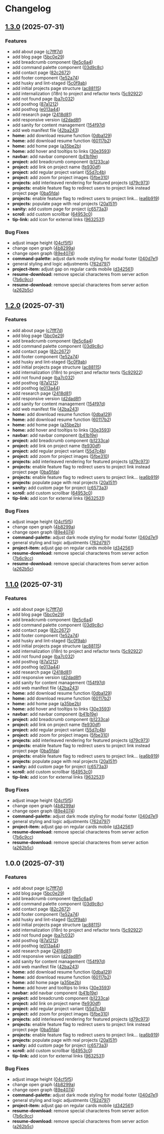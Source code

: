 # Changelog

## [1.3.0](https://github.com/kwojtyla/karolwojtyla/compare/v1.2.0...v1.3.0) (2025-07-31)


### Features

* add about page ([c7fff7d](https://github.com/kwojtyla/karolwojtyla/commit/c7fff7dec46ef5e1401f6c654223e95864427dfc))
* add blog page ([5bc0e29](https://github.com/kwojtyla/karolwojtyla/commit/5bc0e294cbcc61885f926e0ba1ea4d8cd8ea714a))
* add breadcrumb component ([9e5c6a4](https://github.com/kwojtyla/karolwojtyla/commit/9e5c6a4fdfa67b28c55aa91a45b134f90d1f67c5))
* add command palette component ([03d9c8c](https://github.com/kwojtyla/karolwojtyla/commit/03d9c8c31d6e38bb8fee66a4970d84a13c3f9236))
* add contact page ([82c2672](https://github.com/kwojtyla/karolwojtyla/commit/82c26726d181b309217b569f70de197515c98864))
* add footer component ([1e52a74](https://github.com/kwojtyla/karolwojtyla/commit/1e52a74fa09ecac9ea4de6b0c74fcc501a814aa8))
* add husky and lint-staged ([5c0f9ab](https://github.com/kwojtyla/karolwojtyla/commit/5c0f9ab32991d068f13e1be9addcc5a6a774f038))
* add initial projects page structure ([ac88115](https://github.com/kwojtyla/karolwojtyla/commit/ac88115ea2facdf26ec2aec7621ad0534a1659a3))
* add internalization (i18n) to project and refactor texts ([5c92922](https://github.com/kwojtyla/karolwojtyla/commit/5c92922734e32ee4488a983ae0d4571b8dd0d3d8))
* add not found page ([ba7c032](https://github.com/kwojtyla/karolwojtyla/commit/ba7c03220517e0e770f724a6c976ad5ca96f1615))
* add posthog ([87a1212](https://github.com/kwojtyla/karolwojtyla/commit/87a12121b704ca4514c324b1d59995d96cb4ab5d))
* add posthog ([e013a44](https://github.com/kwojtyla/karolwojtyla/commit/e013a4411906c1d855843eccb7723a2a620e38e4))
* add research page ([2418d81](https://github.com/kwojtyla/karolwojtyla/commit/2418d817aa4a9dbed3952ce624a49bde748d05c4))
* add responsive version ([d2dad8f](https://github.com/kwojtyla/karolwojtyla/commit/d2dad8f8686f9a23b408127b0e697e9b6e42562b))
* add sanity for content management ([154f97d](https://github.com/kwojtyla/karolwojtyla/commit/154f97d2d1ff6f252267cf6996169cb184059eaa))
* add web manifest file ([42ba243](https://github.com/kwojtyla/karolwojtyla/commit/42ba2433b9a4f726563a05c02a82de6f7aedb6bf))
* **home:** add download resume function ([0dba129](https://github.com/kwojtyla/karolwojtyla/commit/0dba12950701983278bc1716267b9b25fd5d9608))
* **home:** add download resume function ([60117b2](https://github.com/kwojtyla/karolwojtyla/commit/60117b28912055fb60b1d3b15fbef2672183ace5))
* **home:** add home page ([a35be2b](https://github.com/kwojtyla/karolwojtyla/commit/a35be2b0c353a86956252e13754ffda14f90b6af))
* **home:** add hover and tooltips to links ([30e3593](https://github.com/kwojtyla/karolwojtyla/commit/30e3593a3657623adcf745bef9152733363cadbf))
* **navbar:** add navbar component ([b41b19e](https://github.com/kwojtyla/karolwojtyla/commit/b41b19ec456ca312ce660c31def544b2107fa952))
* **project:** add breadcrumb component ([b1233ca](https://github.com/kwojtyla/karolwojtyla/commit/b1233ca3cfc2da097b1d7892009bf85dd421db9a))
* **project:** add link on project name ([fe930df](https://github.com/kwojtyla/karolwojtyla/commit/fe930df8b592b7f9fe78f4f1821bb272e359455f))
* **project:** add regular project variant ([55d7c4b](https://github.com/kwojtyla/karolwojtyla/commit/55d7c4b55f88dc4d95ce23eb8f65465e24ef449f))
* **project:** add zoom for project images ([5fbe310](https://github.com/kwojtyla/karolwojtyla/commit/5fbe31084e11c651aa2de68f9ad393d0372d189f))
* **projects:** add interleaved rendering for featured projects ([d79c973](https://github.com/kwojtyla/karolwojtyla/commit/d79c9730274ce711e184c679f293f0cbf0812efa))
* **projects:** enable feature flag to redirect users to project link instead project page ([0ba5fda](https://github.com/kwojtyla/karolwojtyla/commit/0ba5fda6d6b44c007c5fcd6b612ae2b074d1865b))
* **projects:** enable feature flag to redirect users to project link… ([ea6b919](https://github.com/kwojtyla/karolwojtyla/commit/ea6b919a75e4c25f83608ec6cc10825c93900b37))
* **projects:** populate page with real projects ([20a151f](https://github.com/kwojtyla/karolwojtyla/commit/20a151ff0856d71894fa74cc5916e31165804573))
* **sanity:** add custom page for project ([c6573a3](https://github.com/kwojtyla/karolwojtyla/commit/c6573a3277ef4f07068364e03b30c4ecb215d34b))
* **scroll:** add custom scrollbar ([64953c0](https://github.com/kwojtyla/karolwojtyla/commit/64953c07d61963e8aed8f653e25fe9cc0639ea93))
* **tip-link:** add icon for external links ([9632531](https://github.com/kwojtyla/karolwojtyla/commit/9632531307ff5c21dd488f718d55bec96b9b46fe))


### Bug Fixes

* adjust image height ([04cf5f5](https://github.com/kwojtyla/karolwojtyla/commit/04cf5f5c6ac986e8d2a791dee35827f23dfdf2a5))
* change open graph ([4b8299a](https://github.com/kwojtyla/karolwojtyla/commit/4b8299a4948783dfa1d7c430cf0ad729a6da8b54))
* change open graph ([89e4074](https://github.com/kwojtyla/karolwojtyla/commit/89e407405665bade1a13b26aedb731b668b59661))
* **command-palette:** adjust dark mode styling for modal footer ([040d7e1](https://github.com/kwojtyla/karolwojtyla/commit/040d7e1602324e696a8a40628f0fe8e52c615c27))
* general styling and logic adjustments ([762d797](https://github.com/kwojtyla/karolwojtyla/commit/762d797346a3e59e6281c85e94137038b9f27d61))
* **project-item:** adjust gap on regular cards mobile ([d342561](https://github.com/kwojtyla/karolwojtyla/commit/d3425612de3bc64db05f9ac0b36234bd82a7b3fe))
* **resume-download:** remove special characteres from server action ([7b6c9cc](https://github.com/kwojtyla/karolwojtyla/commit/7b6c9cc137ff3716a32859d6d5e26bb8d499f7a3))
* **resume-download:** remove special characteres from server action ([a262b5c](https://github.com/kwojtyla/karolwojtyla/commit/a262b5cdb496cbce49e7a22190dec764d440715a))

## [1.2.0](https://github.com/kwojtyla/karolwojtyla/compare/v1.1.0...v1.2.0) (2025-07-31)


### Features

* add about page ([c7fff7d](https://github.com/kwojtyla/karolwojtyla/commit/c7fff7dec46ef5e1401f6c654223e95864427dfc))
* add blog page ([5bc0e29](https://github.com/kwojtyla/karolwojtyla/commit/5bc0e294cbcc61885f926e0ba1ea4d8cd8ea714a))
* add breadcrumb component ([9e5c6a4](https://github.com/kwojtyla/karolwojtyla/commit/9e5c6a4fdfa67b28c55aa91a45b134f90d1f67c5))
* add command palette component ([03d9c8c](https://github.com/kwojtyla/karolwojtyla/commit/03d9c8c31d6e38bb8fee66a4970d84a13c3f9236))
* add contact page ([82c2672](https://github.com/kwojtyla/karolwojtyla/commit/82c26726d181b309217b569f70de197515c98864))
* add footer component ([1e52a74](https://github.com/kwojtyla/karolwojtyla/commit/1e52a74fa09ecac9ea4de6b0c74fcc501a814aa8))
* add husky and lint-staged ([5c0f9ab](https://github.com/kwojtyla/karolwojtyla/commit/5c0f9ab32991d068f13e1be9addcc5a6a774f038))
* add initial projects page structure ([ac88115](https://github.com/kwojtyla/karolwojtyla/commit/ac88115ea2facdf26ec2aec7621ad0534a1659a3))
* add internalization (i18n) to project and refactor texts ([5c92922](https://github.com/kwojtyla/karolwojtyla/commit/5c92922734e32ee4488a983ae0d4571b8dd0d3d8))
* add not found page ([ba7c032](https://github.com/kwojtyla/karolwojtyla/commit/ba7c03220517e0e770f724a6c976ad5ca96f1615))
* add posthog ([87a1212](https://github.com/kwojtyla/karolwojtyla/commit/87a12121b704ca4514c324b1d59995d96cb4ab5d))
* add posthog ([e013a44](https://github.com/kwojtyla/karolwojtyla/commit/e013a4411906c1d855843eccb7723a2a620e38e4))
* add research page ([2418d81](https://github.com/kwojtyla/karolwojtyla/commit/2418d817aa4a9dbed3952ce624a49bde748d05c4))
* add responsive version ([d2dad8f](https://github.com/kwojtyla/karolwojtyla/commit/d2dad8f8686f9a23b408127b0e697e9b6e42562b))
* add sanity for content management ([154f97d](https://github.com/kwojtyla/karolwojtyla/commit/154f97d2d1ff6f252267cf6996169cb184059eaa))
* add web manifest file ([42ba243](https://github.com/kwojtyla/karolwojtyla/commit/42ba2433b9a4f726563a05c02a82de6f7aedb6bf))
* **home:** add download resume function ([0dba129](https://github.com/kwojtyla/karolwojtyla/commit/0dba12950701983278bc1716267b9b25fd5d9608))
* **home:** add download resume function ([60117b2](https://github.com/kwojtyla/karolwojtyla/commit/60117b28912055fb60b1d3b15fbef2672183ace5))
* **home:** add home page ([a35be2b](https://github.com/kwojtyla/karolwojtyla/commit/a35be2b0c353a86956252e13754ffda14f90b6af))
* **home:** add hover and tooltips to links ([30e3593](https://github.com/kwojtyla/karolwojtyla/commit/30e3593a3657623adcf745bef9152733363cadbf))
* **navbar:** add navbar component ([b41b19e](https://github.com/kwojtyla/karolwojtyla/commit/b41b19ec456ca312ce660c31def544b2107fa952))
* **project:** add breadcrumb component ([b1233ca](https://github.com/kwojtyla/karolwojtyla/commit/b1233ca3cfc2da097b1d7892009bf85dd421db9a))
* **project:** add link on project name ([fe930df](https://github.com/kwojtyla/karolwojtyla/commit/fe930df8b592b7f9fe78f4f1821bb272e359455f))
* **project:** add regular project variant ([55d7c4b](https://github.com/kwojtyla/karolwojtyla/commit/55d7c4b55f88dc4d95ce23eb8f65465e24ef449f))
* **project:** add zoom for project images ([5fbe310](https://github.com/kwojtyla/karolwojtyla/commit/5fbe31084e11c651aa2de68f9ad393d0372d189f))
* **projects:** add interleaved rendering for featured projects ([d79c973](https://github.com/kwojtyla/karolwojtyla/commit/d79c9730274ce711e184c679f293f0cbf0812efa))
* **projects:** enable feature flag to redirect users to project link instead project page ([0ba5fda](https://github.com/kwojtyla/karolwojtyla/commit/0ba5fda6d6b44c007c5fcd6b612ae2b074d1865b))
* **projects:** enable feature flag to redirect users to project link… ([ea6b919](https://github.com/kwojtyla/karolwojtyla/commit/ea6b919a75e4c25f83608ec6cc10825c93900b37))
* **projects:** populate page with real projects ([20a151f](https://github.com/kwojtyla/karolwojtyla/commit/20a151ff0856d71894fa74cc5916e31165804573))
* **sanity:** add custom page for project ([c6573a3](https://github.com/kwojtyla/karolwojtyla/commit/c6573a3277ef4f07068364e03b30c4ecb215d34b))
* **scroll:** add custom scrollbar ([64953c0](https://github.com/kwojtyla/karolwojtyla/commit/64953c07d61963e8aed8f653e25fe9cc0639ea93))
* **tip-link:** add icon for external links ([9632531](https://github.com/kwojtyla/karolwojtyla/commit/9632531307ff5c21dd488f718d55bec96b9b46fe))


### Bug Fixes

* adjust image height ([04cf5f5](https://github.com/kwojtyla/karolwojtyla/commit/04cf5f5c6ac986e8d2a791dee35827f23dfdf2a5))
* change open graph ([4b8299a](https://github.com/kwojtyla/karolwojtyla/commit/4b8299a4948783dfa1d7c430cf0ad729a6da8b54))
* change open graph ([89e4074](https://github.com/kwojtyla/karolwojtyla/commit/89e407405665bade1a13b26aedb731b668b59661))
* **command-palette:** adjust dark mode styling for modal footer ([040d7e1](https://github.com/kwojtyla/karolwojtyla/commit/040d7e1602324e696a8a40628f0fe8e52c615c27))
* general styling and logic adjustments ([762d797](https://github.com/kwojtyla/karolwojtyla/commit/762d797346a3e59e6281c85e94137038b9f27d61))
* **project-item:** adjust gap on regular cards mobile ([d342561](https://github.com/kwojtyla/karolwojtyla/commit/d3425612de3bc64db05f9ac0b36234bd82a7b3fe))
* **resume-download:** remove special characteres from server action ([7b6c9cc](https://github.com/kwojtyla/karolwojtyla/commit/7b6c9cc137ff3716a32859d6d5e26bb8d499f7a3))
* **resume-download:** remove special characteres from server action ([a262b5c](https://github.com/kwojtyla/karolwojtyla/commit/a262b5cdb496cbce49e7a22190dec764d440715a))

## [1.1.0](https://github.com/kwojtyla/karolwojtyla/compare/v1.0.0...v1.1.0) (2025-07-31)


### Features

* add about page ([c7fff7d](https://github.com/kwojtyla/karolwojtyla/commit/c7fff7dec46ef5e1401f6c654223e95864427dfc))
* add blog page ([5bc0e29](https://github.com/kwojtyla/karolwojtyla/commit/5bc0e294cbcc61885f926e0ba1ea4d8cd8ea714a))
* add breadcrumb component ([9e5c6a4](https://github.com/kwojtyla/karolwojtyla/commit/9e5c6a4fdfa67b28c55aa91a45b134f90d1f67c5))
* add command palette component ([03d9c8c](https://github.com/kwojtyla/karolwojtyla/commit/03d9c8c31d6e38bb8fee66a4970d84a13c3f9236))
* add contact page ([82c2672](https://github.com/kwojtyla/karolwojtyla/commit/82c26726d181b309217b569f70de197515c98864))
* add footer component ([1e52a74](https://github.com/kwojtyla/karolwojtyla/commit/1e52a74fa09ecac9ea4de6b0c74fcc501a814aa8))
* add husky and lint-staged ([5c0f9ab](https://github.com/kwojtyla/karolwojtyla/commit/5c0f9ab32991d068f13e1be9addcc5a6a774f038))
* add initial projects page structure ([ac88115](https://github.com/kwojtyla/karolwojtyla/commit/ac88115ea2facdf26ec2aec7621ad0534a1659a3))
* add internalization (i18n) to project and refactor texts ([5c92922](https://github.com/kwojtyla/karolwojtyla/commit/5c92922734e32ee4488a983ae0d4571b8dd0d3d8))
* add not found page ([ba7c032](https://github.com/kwojtyla/karolwojtyla/commit/ba7c03220517e0e770f724a6c976ad5ca96f1615))
* add posthog ([87a1212](https://github.com/kwojtyla/karolwojtyla/commit/87a12121b704ca4514c324b1d59995d96cb4ab5d))
* add posthog ([e013a44](https://github.com/kwojtyla/karolwojtyla/commit/e013a4411906c1d855843eccb7723a2a620e38e4))
* add research page ([2418d81](https://github.com/kwojtyla/karolwojtyla/commit/2418d817aa4a9dbed3952ce624a49bde748d05c4))
* add responsive version ([d2dad8f](https://github.com/kwojtyla/karolwojtyla/commit/d2dad8f8686f9a23b408127b0e697e9b6e42562b))
* add sanity for content management ([154f97d](https://github.com/kwojtyla/karolwojtyla/commit/154f97d2d1ff6f252267cf6996169cb184059eaa))
* add web manifest file ([42ba243](https://github.com/kwojtyla/karolwojtyla/commit/42ba2433b9a4f726563a05c02a82de6f7aedb6bf))
* **home:** add download resume function ([0dba129](https://github.com/kwojtyla/karolwojtyla/commit/0dba12950701983278bc1716267b9b25fd5d9608))
* **home:** add download resume function ([60117b2](https://github.com/kwojtyla/karolwojtyla/commit/60117b28912055fb60b1d3b15fbef2672183ace5))
* **home:** add home page ([a35be2b](https://github.com/kwojtyla/karolwojtyla/commit/a35be2b0c353a86956252e13754ffda14f90b6af))
* **home:** add hover and tooltips to links ([30e3593](https://github.com/kwojtyla/karolwojtyla/commit/30e3593a3657623adcf745bef9152733363cadbf))
* **navbar:** add navbar component ([b41b19e](https://github.com/kwojtyla/karolwojtyla/commit/b41b19ec456ca312ce660c31def544b2107fa952))
* **project:** add breadcrumb component ([b1233ca](https://github.com/kwojtyla/karolwojtyla/commit/b1233ca3cfc2da097b1d7892009bf85dd421db9a))
* **project:** add link on project name ([fe930df](https://github.com/kwojtyla/karolwojtyla/commit/fe930df8b592b7f9fe78f4f1821bb272e359455f))
* **project:** add regular project variant ([55d7c4b](https://github.com/kwojtyla/karolwojtyla/commit/55d7c4b55f88dc4d95ce23eb8f65465e24ef449f))
* **project:** add zoom for project images ([5fbe310](https://github.com/kwojtyla/karolwojtyla/commit/5fbe31084e11c651aa2de68f9ad393d0372d189f))
* **projects:** add interleaved rendering for featured projects ([d79c973](https://github.com/kwojtyla/karolwojtyla/commit/d79c9730274ce711e184c679f293f0cbf0812efa))
* **projects:** enable feature flag to redirect users to project link instead project page ([0ba5fda](https://github.com/kwojtyla/karolwojtyla/commit/0ba5fda6d6b44c007c5fcd6b612ae2b074d1865b))
* **projects:** enable feature flag to redirect users to project link… ([ea6b919](https://github.com/kwojtyla/karolwojtyla/commit/ea6b919a75e4c25f83608ec6cc10825c93900b37))
* **projects:** populate page with real projects ([20a151f](https://github.com/kwojtyla/karolwojtyla/commit/20a151ff0856d71894fa74cc5916e31165804573))
* **sanity:** add custom page for project ([c6573a3](https://github.com/kwojtyla/karolwojtyla/commit/c6573a3277ef4f07068364e03b30c4ecb215d34b))
* **scroll:** add custom scrollbar ([64953c0](https://github.com/kwojtyla/karolwojtyla/commit/64953c07d61963e8aed8f653e25fe9cc0639ea93))
* **tip-link:** add icon for external links ([9632531](https://github.com/kwojtyla/karolwojtyla/commit/9632531307ff5c21dd488f718d55bec96b9b46fe))


### Bug Fixes

* adjust image height ([04cf5f5](https://github.com/kwojtyla/karolwojtyla/commit/04cf5f5c6ac986e8d2a791dee35827f23dfdf2a5))
* change open graph ([4b8299a](https://github.com/kwojtyla/karolwojtyla/commit/4b8299a4948783dfa1d7c430cf0ad729a6da8b54))
* change open graph ([89e4074](https://github.com/kwojtyla/karolwojtyla/commit/89e407405665bade1a13b26aedb731b668b59661))
* **command-palette:** adjust dark mode styling for modal footer ([040d7e1](https://github.com/kwojtyla/karolwojtyla/commit/040d7e1602324e696a8a40628f0fe8e52c615c27))
* general styling and logic adjustments ([762d797](https://github.com/kwojtyla/karolwojtyla/commit/762d797346a3e59e6281c85e94137038b9f27d61))
* **project-item:** adjust gap on regular cards mobile ([d342561](https://github.com/kwojtyla/karolwojtyla/commit/d3425612de3bc64db05f9ac0b36234bd82a7b3fe))
* **resume-download:** remove special characteres from server action ([7b6c9cc](https://github.com/kwojtyla/karolwojtyla/commit/7b6c9cc137ff3716a32859d6d5e26bb8d499f7a3))
* **resume-download:** remove special characteres from server action ([a262b5c](https://github.com/kwojtyla/karolwojtyla/commit/a262b5cdb496cbce49e7a22190dec764d440715a))

## 1.0.0 (2025-07-31)


### Features

* add about page ([c7fff7d](https://github.com/kwojtyla/karolwojtyla/commit/c7fff7dec46ef5e1401f6c654223e95864427dfc))
* add blog page ([5bc0e29](https://github.com/kwojtyla/karolwojtyla/commit/5bc0e294cbcc61885f926e0ba1ea4d8cd8ea714a))
* add breadcrumb component ([9e5c6a4](https://github.com/kwojtyla/karolwojtyla/commit/9e5c6a4fdfa67b28c55aa91a45b134f90d1f67c5))
* add command palette component ([03d9c8c](https://github.com/kwojtyla/karolwojtyla/commit/03d9c8c31d6e38bb8fee66a4970d84a13c3f9236))
* add contact page ([82c2672](https://github.com/kwojtyla/karolwojtyla/commit/82c26726d181b309217b569f70de197515c98864))
* add footer component ([1e52a74](https://github.com/kwojtyla/karolwojtyla/commit/1e52a74fa09ecac9ea4de6b0c74fcc501a814aa8))
* add husky and lint-staged ([5c0f9ab](https://github.com/kwojtyla/karolwojtyla/commit/5c0f9ab32991d068f13e1be9addcc5a6a774f038))
* add initial projects page structure ([ac88115](https://github.com/kwojtyla/karolwojtyla/commit/ac88115ea2facdf26ec2aec7621ad0534a1659a3))
* add internalization (i18n) to project and refactor texts ([5c92922](https://github.com/kwojtyla/karolwojtyla/commit/5c92922734e32ee4488a983ae0d4571b8dd0d3d8))
* add not found page ([ba7c032](https://github.com/kwojtyla/karolwojtyla/commit/ba7c03220517e0e770f724a6c976ad5ca96f1615))
* add posthog ([87a1212](https://github.com/kwojtyla/karolwojtyla/commit/87a12121b704ca4514c324b1d59995d96cb4ab5d))
* add posthog ([e013a44](https://github.com/kwojtyla/karolwojtyla/commit/e013a4411906c1d855843eccb7723a2a620e38e4))
* add research page ([2418d81](https://github.com/kwojtyla/karolwojtyla/commit/2418d817aa4a9dbed3952ce624a49bde748d05c4))
* add responsive version ([d2dad8f](https://github.com/kwojtyla/karolwojtyla/commit/d2dad8f8686f9a23b408127b0e697e9b6e42562b))
* add sanity for content management ([154f97d](https://github.com/kwojtyla/karolwojtyla/commit/154f97d2d1ff6f252267cf6996169cb184059eaa))
* add web manifest file ([42ba243](https://github.com/kwojtyla/karolwojtyla/commit/42ba2433b9a4f726563a05c02a82de6f7aedb6bf))
* **home:** add download resume function ([0dba129](https://github.com/kwojtyla/karolwojtyla/commit/0dba12950701983278bc1716267b9b25fd5d9608))
* **home:** add download resume function ([60117b2](https://github.com/kwojtyla/karolwojtyla/commit/60117b28912055fb60b1d3b15fbef2672183ace5))
* **home:** add home page ([a35be2b](https://github.com/kwojtyla/karolwojtyla/commit/a35be2b0c353a86956252e13754ffda14f90b6af))
* **home:** add hover and tooltips to links ([30e3593](https://github.com/kwojtyla/karolwojtyla/commit/30e3593a3657623adcf745bef9152733363cadbf))
* **navbar:** add navbar component ([b41b19e](https://github.com/kwojtyla/karolwojtyla/commit/b41b19ec456ca312ce660c31def544b2107fa952))
* **project:** add breadcrumb component ([b1233ca](https://github.com/kwojtyla/karolwojtyla/commit/b1233ca3cfc2da097b1d7892009bf85dd421db9a))
* **project:** add link on project name ([fe930df](https://github.com/kwojtyla/karolwojtyla/commit/fe930df8b592b7f9fe78f4f1821bb272e359455f))
* **project:** add regular project variant ([55d7c4b](https://github.com/kwojtyla/karolwojtyla/commit/55d7c4b55f88dc4d95ce23eb8f65465e24ef449f))
* **project:** add zoom for project images ([5fbe310](https://github.com/kwojtyla/karolwojtyla/commit/5fbe31084e11c651aa2de68f9ad393d0372d189f))
* **projects:** add interleaved rendering for featured projects ([d79c973](https://github.com/kwojtyla/karolwojtyla/commit/d79c9730274ce711e184c679f293f0cbf0812efa))
* **projects:** enable feature flag to redirect users to project link instead project page ([0ba5fda](https://github.com/kwojtyla/karolwojtyla/commit/0ba5fda6d6b44c007c5fcd6b612ae2b074d1865b))
* **projects:** enable feature flag to redirect users to project link… ([ea6b919](https://github.com/kwojtyla/karolwojtyla/commit/ea6b919a75e4c25f83608ec6cc10825c93900b37))
* **projects:** populate page with real projects ([20a151f](https://github.com/kwojtyla/karolwojtyla/commit/20a151ff0856d71894fa74cc5916e31165804573))
* **sanity:** add custom page for project ([c6573a3](https://github.com/kwojtyla/karolwojtyla/commit/c6573a3277ef4f07068364e03b30c4ecb215d34b))
* **scroll:** add custom scrollbar ([64953c0](https://github.com/kwojtyla/karolwojtyla/commit/64953c07d61963e8aed8f653e25fe9cc0639ea93))
* **tip-link:** add icon for external links ([9632531](https://github.com/kwojtyla/karolwojtyla/commit/9632531307ff5c21dd488f718d55bec96b9b46fe))


### Bug Fixes

* adjust image height ([04cf5f5](https://github.com/kwojtyla/karolwojtyla/commit/04cf5f5c6ac986e8d2a791dee35827f23dfdf2a5))
* change open graph ([4b8299a](https://github.com/kwojtyla/karolwojtyla/commit/4b8299a4948783dfa1d7c430cf0ad729a6da8b54))
* change open graph ([89e4074](https://github.com/kwojtyla/karolwojtyla/commit/89e407405665bade1a13b26aedb731b668b59661))
* **command-palette:** adjust dark mode styling for modal footer ([040d7e1](https://github.com/kwojtyla/karolwojtyla/commit/040d7e1602324e696a8a40628f0fe8e52c615c27))
* general styling and logic adjustments ([762d797](https://github.com/kwojtyla/karolwojtyla/commit/762d797346a3e59e6281c85e94137038b9f27d61))
* **project-item:** adjust gap on regular cards mobile ([d342561](https://github.com/kwojtyla/karolwojtyla/commit/d3425612de3bc64db05f9ac0b36234bd82a7b3fe))
* **resume-download:** remove special characteres from server action ([7b6c9cc](https://github.com/kwojtyla/karolwojtyla/commit/7b6c9cc137ff3716a32859d6d5e26bb8d499f7a3))
* **resume-download:** remove special characteres from server action ([a262b5c](https://github.com/kwojtyla/karolwojtyla/commit/a262b5cdb496cbce49e7a22190dec764d440715a))
